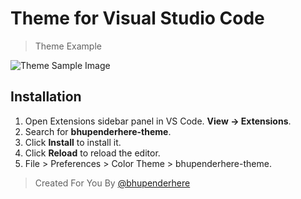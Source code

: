 # Theme for Visual Studio Code

> Theme Example

![Theme Sample Image](https://github.com/bhupenderhere/bhupenderhere-vscode-theme/blob/main/sample.png)

## Installation

1. Open Extensions sidebar panel in VS Code. **View → Extensions**.
2. Search for **bhupenderhere-theme**.
3. Click **Install** to install it.
4. Click **Reload** to reload the editor.
5. File > Preferences > Color Theme > bhupenderhere-theme.

> Created For You
> By
> [@bhupenderhere](https://www.instagram.com/bhupenderhere)

